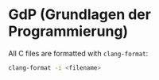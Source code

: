 # GdP (Grundlagen der Programmierung)

All C files are formatted with `clang-format`:

```sh
clang-format -i <filename>
```


